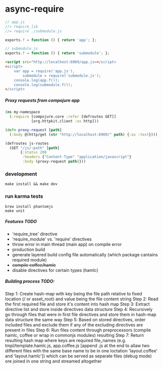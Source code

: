 async-require
=============

```javascript
// app.js
//= require_lib
//= require ./submodule.js

exports.f = function () { return 'app'; };
```

```javascript
// submodule.js
exports.f = function () { return 'submodule'; };
```

```html
<script src="http://localhost:6969/app.js></script>
<script>
    var app = require('app.js'),
        submodule = require('submodule.js');
    console.log(app.f());
    console.log(submodule.f());
</script>
```

##### Proxy requests from compojure app
```clojure
(ns my-namespace
  (:require [compojure.core :refer [defroutes GET]]
            [org.httpkit.client :as http]))

(defn proxy-request [path]
  (:body @(http/get (str "http://localhost:6969/" path) {:as :text})))

(defroutes js-routes
  (GET "/js/:path" [path]
       {:status 200
        :headers {"Content-Type" "application/javascript"}
        :body (proxy-request path)}))
```


### development
```shell
make install && make dev
```

### run karma tests
```shell
brew install phantomjs
make unit
```

##### Features TODO
- 'require_tree' directive
- 'require_module' vs. 'require' directives
- throw error in main thread (main app) on compile error
- production build
- generate layered build config file automatically (which package cantains required module)
- ~~compile coffee/hamlc~~
- disable directives for certain types (hamlc)


##### Building process TODO:
Step 1: Create hash-map with key being the file path relative to fixed location (/ or asset_root) and value being the file content string
Step 2: Read the first required file and store it's content into hash map
Step 3: Extract directive list and store inside directives data structure
Step 4: Recursively go through files that were in first file directives and store them in hash-map data structure the same way
Step 5: Based on stored directives, order included files and exclude them if any of the excluding directives are present in files
Step 6: Run files content through preprocessors (compile hamlc, coffee or wrap in commonjs modules) resulting
Step 7: Return resulting hash map where keys are required file_names (e.g. tmpl/template.hamlc.js, app.coffee.js [append .js at the end to allaw two different files with the same base name to be in one loctation 'layout.coffee' and 'layout.hamlc']) which can be served as separate files (debug mode) ore joined in one string and streamed altogether
